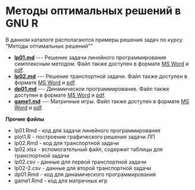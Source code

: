 Методы оптимальных решений в GNU R
==================================

В данном каталоге располагаются примеры решения задач по курсу "Методы оптимальных решений""

* [**lp01.md**](lp01.md)  --- Решение задачи линейного программирования симплексным методом. Файл также доступен в формате [MS Word](lp01.docx) и [pdf](lp01.pdf).
* [**lp02.md**](lp02.md)  --- Решение транспортной задачи. Файл также доступен в формате [MS Word](lp02.docx) и [pdf](lp02.pdf).
* [**dp01.md**](dp01.md)  --- Динамическое программирование. Файл также доступен в формате [MS Word](dp01.docx) и  [pdf](dp01.pdf).
* [**game1.md**](dp01.md)  --- Матричные игры. Файл также доступен в формате [MS Word](game1.docx) и  [pdf](game1.pdf).

**Прочие файлы**

* lp01.Rmd - код для задачи линейного программирования
* plot1.R - построение графического решения задачи ЛП
* lp02.Rmd - код для транспортной задачи
* lp02.xlsx - вспомогательный файл, содержит таблицы для транспортной задачи
* lp02.csv - данные для первой транспортной задачи
* lp02-2.csv - данные для второй транспортной задачи
* dp01.Rmd - код для динамического программирования
* game1.Rmd - код для матричных игр

